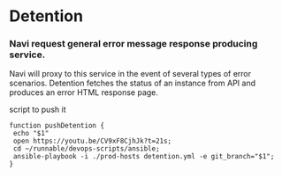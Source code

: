 Detention
=========

### Navi request general error message response producing service.

Navi will proxy to this service in the event of several types of error scenarios. Detention fetches
the status of an instance from API and produces an error HTML response page.

script to push it
```
function pushDetention {
 echo "$1"
 open https://youtu.be/CV9xF8CjhJk?t=21s; 
 cd ~/runnable/devops-scripts/ansible;
 ansible-playbook -i ./prod-hosts detention.yml -e git_branch="$1";
}
```
